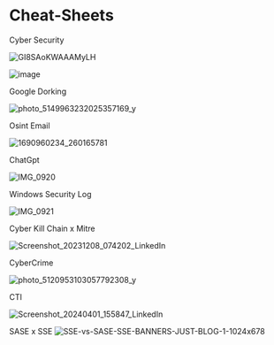 # Cheat-Sheets

Cyber Security

![GI8SAoKWAAAMyLH](https://github.com/mrsoapsec/Cheat-Sheets/assets/112026131/bd1460c6-ce08-48a5-b289-0e209fa7a30e)

![image](https://github.com/mrsoapsec/Cheat-Sheets/assets/112026131/aa7679ff-0fdc-42aa-b63c-13cea8f63b87)

Google Dorking

![photo_5149963232025357169_y](https://github.com/mrsoapsec/Cheat-Sheets/assets/112026131/9a0ec771-b9d6-42d0-98ef-d8b9cdd47ed7)

Osint Email

![1690960234_260165781](https://github.com/mrsoapsec/Cheat-Sheets/assets/112026131/d2456653-0aa5-48db-9781-2a4533470153)

ChatGpt

![IMG_0920](https://github.com/mrsoapsec/Cheat-Sheets/assets/112026131/ac64456e-d58c-4e12-a5f9-fa3a7f187bce)

Windows Security Log

![IMG_0921](https://github.com/mrsoapsec/Cheat-Sheets/assets/112026131/e99aa610-bd8b-4f73-acbf-33a9f2f4fbd2)

Cyber Kill Chain x Mitre

![Screenshot_20231208_074202_LinkedIn](https://github.com/mrsoapsec/Cheat-Sheets/assets/112026131/e6cd0733-862f-4c0f-bce6-a429ce626956)

CyberCrime

![photo_5120953103057792308_y](https://github.com/mrsoapsec/Cheat-Sheets/assets/112026131/6c4d7c66-75dc-436a-abda-207ae6f57b49)

CTI

![Screenshot_20240401_155847_LinkedIn](https://github.com/mrsoapsec/Cheat-Sheets/assets/112026131/0738fd0f-007a-4ea2-b080-5267bc9e82bd)

SASE x SSE
![SSE-vs-SASE-SSE-BANNERS-JUST-BLOG-1-1024x678](https://github.com/mrsoapsec/Cheat-Sheets/assets/112026131/cbc44c72-e88c-425e-b3e1-b155ca597d85)
